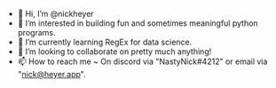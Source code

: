 - 👋 Hi, I’m @nickheyer
- 👀 I’m interested in building fun and sometimes meaningful python programs.
- 🌱 I’m currently learning RegEx for data science.
- 💞️ I’m looking to collaborate on pretty much anything!
- 📫 How to reach me ~ On discord via "NastyNick#4212" or email via "nick@heyer.app".

<!---
nickheyer/nickheyer is a ✨ special ✨ repository because its `README.md` (this file) appears on your GitHub profile.
You can click the Preview link to take a look at your changes.
--->
